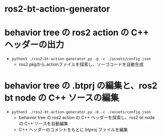 # ros2-bt-action-generator

# behavior tree の ros2 action の C++ ヘッダーの出力
- `python3 ./ros2-bt-action-generator.py -p -c ./assets/config.json`
    - ros2 pkgから.actionファイルを探索し、ソーづコードを自動生成

# behavior tree の .btprj の編集と、ros2 bt node の C++ ソースの編集
- `python3 ./ros2-bt-action-generator.py -b -c ./assets/config.json`
    - behavior tree の ros2 action の C++ ヘッダーを探索し、ros2 bt node の C++ ソースを自動編集
    - C++ ヘッダーのコメントをもとに btproj ファイルを編集

